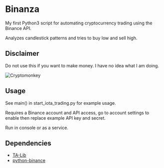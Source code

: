 Binanza
=======

My first Python3 script for automating cryptocurrency trading using the Binance API.

Analyzes candlestick patterns and tries to buy low and sell high.

Disclaimer
----------

Do not use this if you want to make money. I have no idea what I am doing.

![Cryptomonkey](https://i.imgur.com/4A2NNQs.gifv "Cryptomonkey")

Usage
-----

See main() in start_iota_trading.py for example usage.

Requires a Binance account and API access, go to account settings to enable then replace example API key and secret.

Run in console or as a service.

Dependencies
------------

* [TA-Lib](https://github.com/mrjbq7/ta-lib)
* [python-binance](https://github.com/sammchardy/python-binance)
